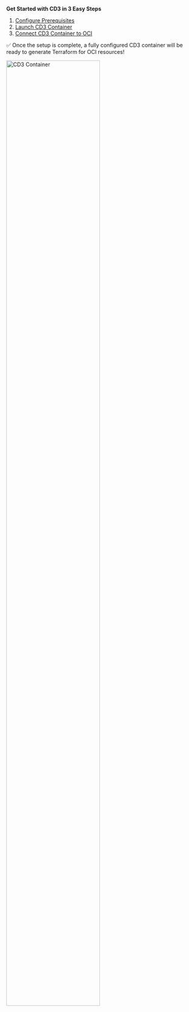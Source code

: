 **Get Started with CD3 in 3 Easy Steps**

1.  <a href = "../prerequisites"><u>Configure Prerequisites</u></a> 
2.  <a href="../launch-container"><u>Launch CD3 Container</u></a> 
3.  <a href="../connect-container-to-oci-tenancy"><u>Connect CD3 Container to OCI</u></a> 




✅ Once the setup is complete, a fully configured CD3 container will be ready to generate Terraform for OCI resources!


<img width="70%" height="80%"  alt="CD3 Container" src= "../images/install-cd3.png"> 
